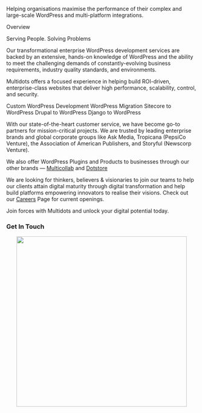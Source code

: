 Helping organisations maximise the performance of their complex and large-scale WordPress and multi-platform integrations. 

Overview

Serving People. Solving Problems

Our transformational enterprise WordPress development services are backed by an extensive, hands-on knowledge of WordPress and the ability to meet the challenging demands of constantly-evolving business requirements, industry quality standards, and environments. 

Multidots offers a focused experience in helping build ROI-driven, enterprise-class websites that deliver high performance, scalability, control, and security. 

Custom WordPress Development 
WordPress Migration 
Sitecore to WordPress 
Drupal to WordPress 
Django to WordPress 

With our state-of-the-heart customer service, we have become go-to partners for mission-critical projects. We are trusted by leading enterprise brands and global corporate groups like Ask Media, Tropicana (PepsiCo Venture), the Association of American Publishers, and Storyful (Newscorp Venture). 

We also offer WordPress Plugins and Products to businesses through our other brands — [Multicollab](https://www.multicollab.com/) and [Dotstore](https://www.thedotstore.com/)

We are looking for thinkers, believers & visionaries to join our teams to help our clients attain digital maturity through digital transformation and help build platforms empowering innovators to realise their visions. Check out our [Careers](https://careers.multidots.com) Page for current openings. 

Join forces with Multidots and unlock your digital potential today. 

### Get In Touch

<p align="center">
<a href="https://www.multidots.com/contact-us/"><img src="https://www.multidots.com/wp-content/uploads/2019/08/mdinc-logo.svg" width="450"></a>
</p>
